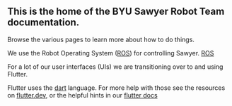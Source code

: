 ## This is the home of the BYU Sawyer Robot Team documentation.

Browse the various pages to learn more about how to do things.

We use the Robot Operating System ([ROS](https://ros.org)) for controlling Sawyer.
[ROS](ros.md)

For a lot of our user interfaces (UIs) we are transitioning over to and using Flutter.

Flutter uses the [dart](dart.dev) language. For more help with those see the resources on [flutter.dev](flutter.dev), or the helpful hints in our [flutter docs](flutter.md)